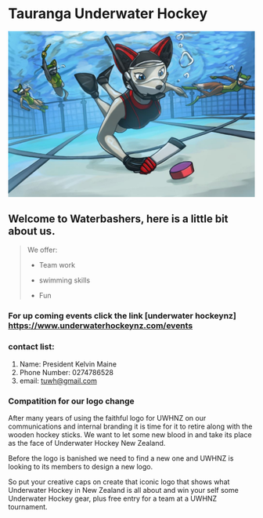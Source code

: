 # **Tauranga Underwater Hockey**

![underwaterphoto](./foxunderwater1.jpg)

## Welcome to Waterbashers, here is a little bit about us. 
> We offer:
> - Team work
>
> - swimming skills
>
> - Fun

### For up coming events click the link [underwater hockeynz] https://www.underwaterhockeynz.com/events

### contact list:

1. Name: President Kelvin Maine
3. Phone Number: 0274786528
4. email: tuwh@gmail.com

### Compatition for our logo change
After many years of using the faithful logo for UWHNZ on our communications and internal branding it is time
for it to retire along with the wooden hockey sticks. We want to let some new blood in and take its place as the face of
Underwater Hockey New Zealand.

Before the logo is banished we need to find a new one and UWHNZ is looking to its members to design a new logo.

So put your creative caps on create that iconic logo that shows what Underwater Hockey in New Zealand is all about and
win your self some Underwater Hockey gear, plus free entry for a team at a UWHNZ tournament.
